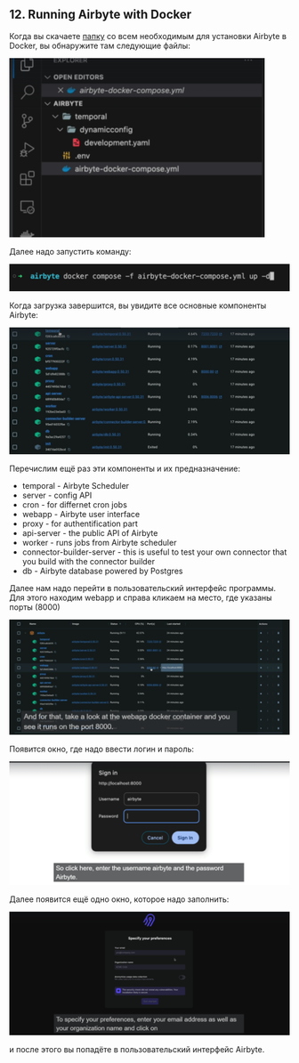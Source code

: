 ## 12. Running Airbyte with Docker

Когда вы скачаете [папку](https://github.com/Malakhova-Natalya/IT_courses/blob/main/The%20Complete%20Hands-on%20Introduction%20to%20Airbyte/airbyte.zip) со всем необходимым для установки Airbyte в Docker, вы обнаружите там следующие файлы:

![cover](https://github.com/Malakhova-Natalya/IT_courses/blob/main/The%20Complete%20Hands-on%20Introduction%20to%20Airbyte/20%20-%20Docker%20download%20files.png)

Далее надо запустить команду:

![cover](https://github.com/Malakhova-Natalya/IT_courses/blob/main/The%20Complete%20Hands-on%20Introduction%20to%20Airbyte/21%20-%20Docker%20command.png)

Когда загрузка завершится, вы увидите все основные компоненты Airbyte:

![cover](https://github.com/Malakhova-Natalya/IT_courses/blob/main/The%20Complete%20Hands-on%20Introduction%20to%20Airbyte/22%20-%20core%20components%20in%20Docker.png)

Перечислим ещё раз эти компоненты и их предназначение:
- temporal - Airbyte Scheduler
- server - config API
- cron - for differnet cron jobs
- webapp - Airbyte user interface
- proxy - for authentification part
- api-server - the public API of Airbyte
- worker - runs jobs from Airbyte scheduler
- connector-builder-server - this is useful to test your own connector that you build with the connector builder
- db - Airbyte database powered by Postgres

Далее нам надо перейти в пользовательский интерфейс программы. Для этого находим webapp и справа кликаем на место, где указаны порты (8000)

![cover](https://github.com/Malakhova-Natalya/IT_courses/blob/main/The%20Complete%20Hands-on%20Introduction%20to%20Airbyte/23%20-%208000%20port%20-%20click%20here.png)

Появится окно, где надо ввести логин и пароль:

![cover](https://github.com/Malakhova-Natalya/IT_courses/blob/main/The%20Complete%20Hands-on%20Introduction%20to%20Airbyte/24%20-%20UI%20sign%20in.png)

Далее появится ещё одно окно, которое надо заполнить:

![cover](https://github.com/Malakhova-Natalya/IT_courses/blob/main/The%20Complete%20Hands-on%20Introduction%20to%20Airbyte/25%20-%20specify%20your%20preferences.png)

и после этого вы попадёте в пользовательский интерфейс Airbyte.
